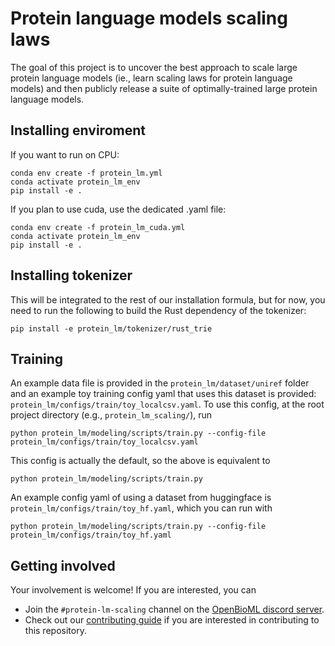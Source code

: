 Protein language models scaling laws
==============

The goal of this project is to uncover the best approach to scale large protein language models (ie., learn scaling laws for protein language models) and then publicly release a suite of optimally-trained large protein language models.

## Installing enviroment

If you want to run on CPU:
```
conda env create -f protein_lm.yml
conda activate protein_lm_env
pip install -e .
```

If you plan to use cuda, use the dedicated .yaml file:
```
conda env create -f protein_lm_cuda.yml
conda activate protein_lm_env
pip install -e .
```


## Installing tokenizer

This will be integrated to the rest of our installation formula, but for now, you need to run the following to build the Rust dependency of the tokenizer:

```
pip install -e protein_lm/tokenizer/rust_trie
```

## Training

An example data file is provided in the `protein_lm/dataset/uniref` folder and an example toy training config yaml that uses this dataset is provided: `protein_lm/configs/train/toy_localcsv.yaml`. To use this config, at the root project directory (e.g., `protein_lm_scaling/`), run

```
python protein_lm/modeling/scripts/train.py --config-file protein_lm/configs/train/toy_localcsv.yaml
```

This config is actually the default, so the above is equivalent to

```
python protein_lm/modeling/scripts/train.py
```

An example config yaml of using a dataset from huggingface is `protein_lm/configs/train/toy_hf.yaml`, which you can run with

```
python protein_lm/modeling/scripts/train.py --config-file protein_lm/configs/train/toy_hf.yaml
```


## Getting involved
Your involvement is welcome! If you are interested, you can 
- Join the `#protein-lm-scaling` channel on the [OpenBioML discord server](https://discord.com/invite/GgDBFP8ZEt).
- Check out our [contributing guide](docs/CONTRIBUTING.md) if you are interested in contributing to this repository.
